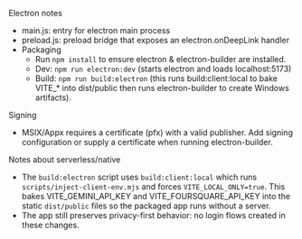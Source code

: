Electron notes

- main.js: entry for electron main process
- preload.js: preload bridge that exposes an electron.onDeepLink handler
- Packaging
  - Run `npm install` to ensure electron & electron-builder are installed.
  - Dev: `npm run electron:dev` (starts electron and loads localhost:5173)
  - Build: `npm run build:electron` (this runs build:client:local to bake VITE_* into dist/public then runs electron-builder to create Windows artifacts).

Signing
- MSIX/Appx requires a certificate (pfx) with a valid publisher. Add signing configuration or supply a certificate when running electron-builder.

Notes about serverless/native
- The `build:electron` script uses `build:client:local` which runs `scripts/inject-client-env.mjs` and forces `VITE_LOCAL_ONLY=true`. This bakes VITE_GEMINI_API_KEY and VITE_FOURSQUARE_API_KEY into the static `dist/public` files so the packaged app runs without a server.
- The app still preserves privacy-first behavior: no login flows created in these changes.
